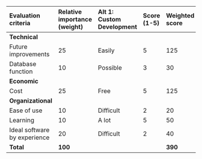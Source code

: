 | Evaluation criteria          | Relative importance (weight) | Alt 1: Custom Development | Score (1-5) | Weighted score | Alt 2: Packaged Software | Score (1-5) | Weighted score | Alt 3: Outsourcing | Score (1-5) | Weighted score |
| :--------------------------- | :--------------------------- | :------------------------ | :---------- | :------------- | :----------------------- | :---------- | :------------- | :----------------- | :---------- | :------------- |
| **Technical**       	       |                              |                           |             |                |                          |             |                |                    |             |                |
| Future improvements          | 25                           | Easily	                  | 5           | 125            | Medium                   | 3           | 75             | Kind of easy       | 4           | 100            |
| Database function	       | 10                           | Possible	          | 3           | 30             | Kind of easy             | 4           | 40             | Easy               | 5           | 50             |
| **Economic**      	       |                              |                           |             |                |                          |             |                |                    |             |                |
| Cost             	       | 25                           | Free                      | 5           | 125            | Cheap                    | 4           | 100            | Expensive		| 1           | 25             |
| **Organizational**	       |                              |                           |             |                |                          |             |                |                    |             |                |
| Ease of use     	       | 10                           | Difficult                 | 2           | 20             | Easy                     | 5           | 50             | Easy               | 5           | 50             |
| Learning	  	       | 10                           | A lot                     | 5           | 50             | Nothing	            | 1           | 10             | Medium             | 3           | 30             |
| Ideal software by experience | 20	                      | Difficult                 | 2           | 40             | Great                    | 5           | 100            | Okay		| 3           | 60             |
| **Total**     	       |  **100**                     |                           |       	| **390**      	 |                          |             | **375**        |                    |             | **315**        |
